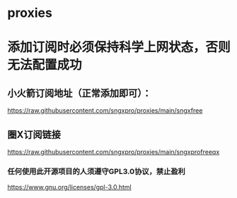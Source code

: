 # proxies<br>

# 添加订阅时必须保持科学上网状态，否则无法配置成功

## 小火箭订阅地址（正常添加即可）：<br>

https://raw.githubusercontent.com/sngxpro/proxies/main/sngxfree

## 圈X订阅链接<br>
https://raw.githubusercontent.com/sngxpro/proxies/main/sngxprofreeqx

### 任何使用此开源项目的人须遵守GPL3.0协议，禁止盈利 
https://www.gnu.org/licenses/gpl-3.0.html <br>
